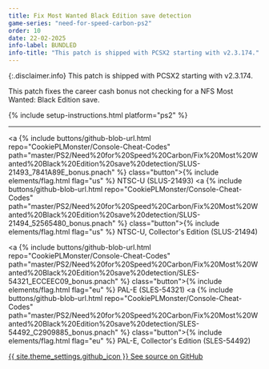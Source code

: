 ```yaml
---
title: Fix Most Wanted Black Edition save detection
game-series: "need-for-speed-carbon-ps2"
order: 10
date: 22-02-2025
info-label: BUNDLED
info-title: "This patch is shipped with PCSX2 starting with v2.3.174."
---
```


{:.disclaimer.info}
This patch is shipped with PCSX2 starting with v2.3.174.

This patch fixes the career cash bonus not checking for a NFS Most Wanted: Black Edition save.

{% include setup-instructions.html platform="ps2" %}

***

<a {% include buttons/github-blob-url.html repo="CookiePLMonster/Console-Cheat-Codes" path="master/PS2/Need%20for%20Speed%20Carbon/Fix%20Most%20Wanted%20Black%20Edition%20save%20detection/SLUS-21493_7841A89E_bonus.pnach" %} class="button">{% include elements/flag.html flag="us" %} NTSC-U (SLUS-21493)</a>
<a {% include buttons/github-blob-url.html repo="CookiePLMonster/Console-Cheat-Codes" path="master/PS2/Need%20for%20Speed%20Carbon/Fix%20Most%20Wanted%20Black%20Edition%20save%20detection/SLUS-21494_52565480_bonus.pnach" %} class="button">{% include elements/flag.html flag="us" %} NTSC-U, Collector's Edition (SLUS-21494)</a>

<a {% include buttons/github-blob-url.html repo="CookiePLMonster/Console-Cheat-Codes" path="master/PS2/Need%20for%20Speed%20Carbon/Fix%20Most%20Wanted%20Black%20Edition%20save%20detection/SLES-54321_ECCEEC09_bonus.pnach" %} class="button">{% include elements/flag.html flag="eu" %} PAL-E (SLES-54321)</a>
<a {% include buttons/github-blob-url.html repo="CookiePLMonster/Console-Cheat-Codes" path="master/PS2/Need%20for%20Speed%20Carbon/Fix%20Most%20Wanted%20Black%20Edition%20save%20detection/SLES-54492_C2909885_bonus.pnach" %} class="button">{% include elements/flag.html flag="eu" %} PAL-E, Collector's Edition (SLES-54492)</a>

<a href="https://github.com/CookiePLMonster/Console-Cheat-Codes/tree/master/PS2/Need%20for%20Speed%20Pro%20Street/Fix%20Most%20Wanted%20Black%20Edition%20save%20detection" class="button github" target="_blank">{{ site.theme_settings.github_icon }} See source on GitHub</a>
